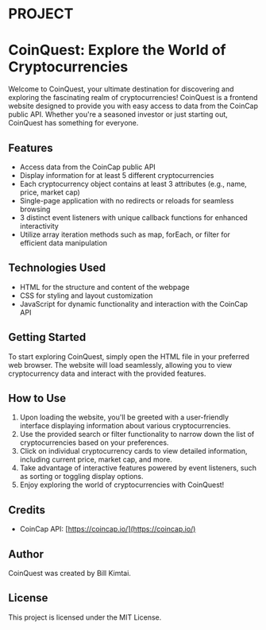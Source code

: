 # PROJECT
# CoinQuest: Explore the World of Cryptocurrencies

Welcome to CoinQuest, your ultimate destination for discovering and exploring the fascinating realm of cryptocurrencies! CoinQuest is a frontend website designed to provide you with easy access to data from the CoinCap public API. Whether you're a seasoned investor or just starting out, CoinQuest has something for everyone.

## Features

- Access data from the CoinCap public API
- Display information for at least 5 different cryptocurrencies
- Each cryptocurrency object contains at least 3 attributes (e.g., name, price, market cap)
- Single-page application with no redirects or reloads for seamless browsing
- 3 distinct event listeners with unique callback functions for enhanced interactivity
- Utilize array iteration methods such as map, forEach, or filter for efficient data manipulation

## Technologies Used

- HTML for the structure and content of the webpage
- CSS for styling and layout customization
- JavaScript for dynamic functionality and interaction with the CoinCap API

## Getting Started

To start exploring CoinQuest, simply open the HTML file in your preferred web browser. The website will load seamlessly, allowing you to view cryptocurrency data and interact with the provided features.

## How to Use

1. Upon loading the website, you'll be greeted with a user-friendly interface displaying information about various cryptocurrencies.
2. Use the provided search or filter functionality to narrow down the list of cryptocurrencies based on your preferences.
3. Click on individual cryptocurrency cards to view detailed information, including current price, market cap, and more.
4. Take advantage of interactive features powered by event listeners, such as sorting or toggling display options.
5. Enjoy exploring the world of cryptocurrencies with CoinQuest!

## Credits

- CoinCap API: [https://coincap.io/](https://coincap.io/)

## Author

CoinQuest was created by Bill Kimtai.

## License

This project is licensed under the MIT License.